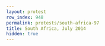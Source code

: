 ```yaml
---
layout: protest
row_index: 948
permalink: protests/south-africa-97
title: South Africa, July 2014
hidden: true
---
```

